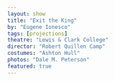 ```yaml
---
layout: show
title: "Exit the King"
by: "Eugene Ionesco"
tags: [projections]
theatre: "Lewis & Clark College"
director: "Robert Quillen Camp"
costumes: "Ashton Hull"
photos: "Dale M. Peterson"
featured: true
---
```

